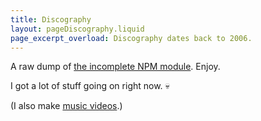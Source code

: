 ```yaml
---
title: Discography
layout: pageDiscography.liquid
page_excerpt_overload: Discography dates back to 2006.
---
```


A raw dump of [the incomplete NPM module](https://www.npmjs.com/package/@tyleretters/discography). Enjoy.

I got a lot of stuff going on right now. 💀

(I also make [music videos](https://www.youtube.com/playlist?list=PLe1BFUbUceS0P4tJzlW0qEFnOpx4kOr1I).)
